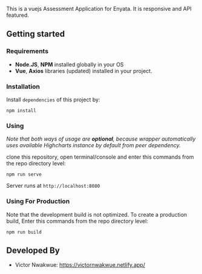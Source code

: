 This is a vuejs Assessment Application for Enyata. It is responsive and API featured.

## Getting started

### Requirements

- **Node.JS**, **NPM** installed globally in your OS
- **Vue**, **Axios** libraries (updated) installed in your project.

### Installation

Install `dependencies` of this project by:

```cli
npm install
```

### Using

_Note that both ways of usage are **optional**, because wrapper automatically uses available Highcharts instance by default from peer dependency._

clone this repository, open terminal/console and enter this commands from the repo directory level:

```cli
npm run serve
```

Server runs at `http://localhost:8080`

### Using For Production

Note that the development build is not optimized.
To create a production build, Enter this commands from the repo directory level:

```cli
npm run build
```

## Developed By

- Victor Nwakwue: https://victornwakwue.netlify.app/